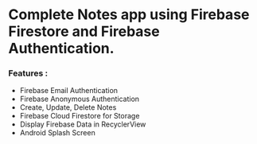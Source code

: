 # Complete Notes app using Firebase Firestore and Firebase Authentication. 

### Features :
* Firebase Email Authentication
* Firebase Anonymous Authentication
* Create, Update, Delete Notes
* Firebase Cloud Firestore for Storage
* Display Firebase Data in RecyclerView
* Android Splash Screen

